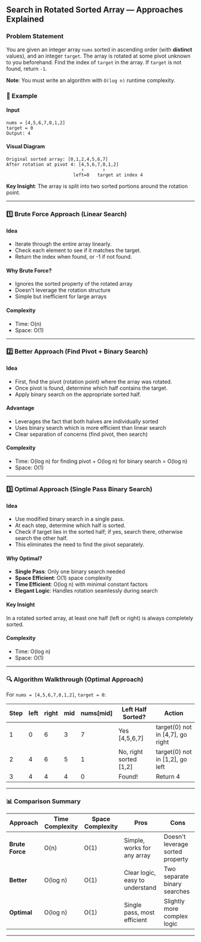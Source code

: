 ## Search in Rotated Sorted Array — Approaches Explained

### Problem Statement
You are given an integer array `nums` sorted in ascending order (with **distinct** values), and an integer `target`. The array is rotated at some pivot unknown to you beforehand. Find the index of `target` in the array. If `target` is not found, return `-1`.

**Note**: You must write an algorithm with `O(log n)` runtime complexity.

### 📘 Example

#### Input
```text
nums = [4,5,6,7,0,1,2]
target = 0
Output: 4
```

#### Visual Diagram
```text
Original sorted array: [0,1,2,4,5,6,7]
After rotation at pivot 4: [4,5,6,7,0,1,2]
                            ↑       ↑
                         left=0   target at index 4
```

**Key Insight**: The array is split into two sorted portions around the rotation point.

---

### 1️⃣ Brute Force Approach (Linear Search)

#### Idea
- Iterate through the entire array linearly.
- Check each element to see if it matches the target.
- Return the index when found, or -1 if not found.

#### Why Brute Force?
- Ignores the sorted property of the rotated array
- Doesn't leverage the rotation structure
- Simple but inefficient for large arrays

#### Complexity
- Time: O(n)
- Space: O(1)


---

### 2️⃣ Better Approach (Find Pivot + Binary Search)

#### Idea
- First, find the pivot (rotation point) where the array was rotated.
- Once pivot is found, determine which half contains the target.
- Apply binary search on the appropriate sorted half.

#### Advantage
- Leverages the fact that both halves are individually sorted
- Uses binary search which is more efficient than linear search
- Clear separation of concerns (find pivot, then search)

#### Complexity
- Time: O(log n) for finding pivot + O(log n) for binary search = O(log n)
- Space: O(1)

---

### 3️⃣ Optimal Approach (Single Pass Binary Search)

#### Idea
- Use modified binary search in a single pass.
- At each step, determine which half is sorted.
- Check if target lies in the sorted half; if yes, search there, otherwise search the other half.
- This eliminates the need to find the pivot separately.

#### Why Optimal?
- **Single Pass**: Only one binary search needed
- **Space Efficient**: O(1) space complexity
- **Time Efficient**: O(log n) with minimal constant factors
- **Elegant Logic**: Handles rotation seamlessly during search

#### Key Insight
In a rotated sorted array, at least one half (left or right) is always completely sorted.

#### Complexity
- Time: O(log n)
- Space: O(1)

---

### 🔍 Algorithm Walkthrough (Optimal Approach)

For `nums = [4,5,6,7,0,1,2]`, `target = 0`:

| Step | left | right | mid | nums[mid] | Left Half Sorted? | Action |
|------|------|-------|-----|-----------|-------------------|---------|
| 1 | 0 | 6 | 3 | 7 | Yes [4,5,6,7] | target(0) not in [4,7], go right |
| 2 | 4 | 6 | 5 | 1 | No, right sorted [1,2] | target(0) not in [1,2], go left |
| 3 | 4 | 4 | 4 | 0 | Found! | Return 4 |

---

### 📊 Comparison Summary

| Approach | Time Complexity | Space Complexity | Pros | Cons |
|----------|----------------|------------------|------|------|
| **Brute Force** | O(n) | O(1) | Simple, works for any array | Doesn't leverage sorted property |
| **Better** | O(log n) | O(1) | Clear logic, easy to understand | Two separate binary searches |
| **Optimal** | O(log n) | O(1) | Single pass, most efficient | Slightly more complex logic |

---